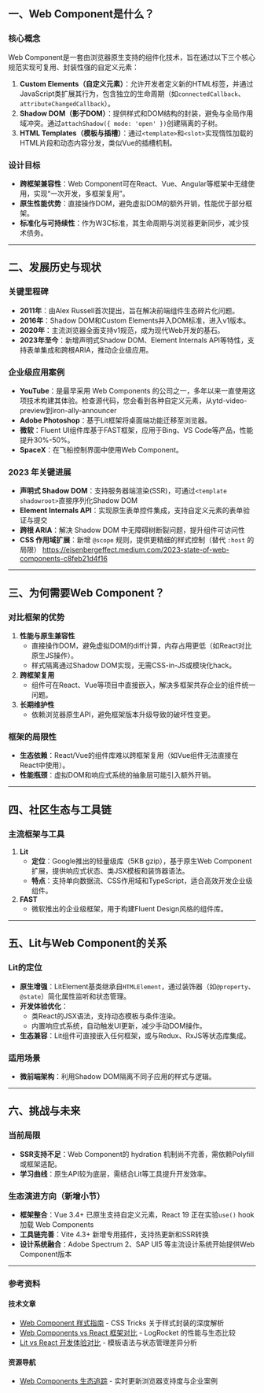 ## 一、Web Component是什么？
### 核心概念
Web Component是一套由浏览器原生支持的组件化技术，旨在通过以下三个核心规范实现可复用、封装性强的自定义元素：
1. **Custom Elements（自定义元素）**：允许开发者定义新的HTML标签，并通过JavaScript类扩展其行为，包含独立的生命周期（如`connectedCallback`、`attributeChangedCallback`）。
2. **Shadow DOM（影子DOM）**：提供样式和DOM结构的封装，避免与全局作用域冲突。通过`attachShadow({ mode: 'open' })`创建隔离的子树。
3. **HTML Templates（模板与插槽）**：通过`<template>`和`<slot>`实现惰性加载的HTML片段和动态内容分发，类似Vue的插槽机制。

### 设计目标
- **跨框架兼容性**：Web Component可在React、Vue、Angular等框架中无缝使用，实现“一次开发，多框架复用”。
- **原生性能优势**：直接操作DOM，避免虚拟DOM的额外开销，性能优于部分框架。
- **标准化与可持续性**：作为W3C标准，其生命周期与浏览器更新同步，减少技术债务。

---

## 二、发展历史与现状
### 关键里程碑
- **2011年**：由Alex Russell首次提出，旨在解决前端组件生态碎片化问题。
- **2016年**：Shadow DOM和Custom Elements并入DOM标准，进入v1版本。
- **2020年**：主流浏览器全面支持v1规范，成为现代Web开发的基石。
- **2023年至今**：新增声明式Shadow DOM、Element Internals API等特性，支持表单集成和跨根ARIA，推动企业级应用。

### 企业级应用案例
- **YouTube**：是最早采用 Web Components 的公司之一，多年以来一直使用这项技术构建其体验。检查源代码，您会看到各种自定义元素，从ytd-video-preview到iron-ally-announcer
- **Adobe Photoshop**：基于Lit框架将桌面端功能迁移至浏览器。
- **微软**：Fluent UI组件库基于FAST框架，应用于Bing、VS Code等产品，性能提升30%-50%。
- **SpaceX**：在飞船控制界面中使用Web Component。

### 2023 年关键进展
- **声明式 Shadow DOM**：支持服务器端渲染(SSR)，可通过`<template shadowroot>`直接序列化Shadow DOM
- **Element Internals API**：实现原生表单控件集成，支持自定义元素的表单验证与提交
- **跨根 ARIA**：解决 Shadow DOM 中无障碍树断裂问题，提升组件可访问性
- **CSS 作用域扩展**：新增 `@scope` 规则，提供更精细的样式控制（替代 `:host` 的局限）
https://eisenbergeffect.medium.com/2023-state-of-web-components-c8feb21d4f16

---

## 三、为何需要Web Component？
### 对比框架的优势
1. **性能与原生兼容性**  
   - 直接操作DOM，避免虚拟DOM的diff计算，内存占用更低（如React对比原生JS操作）。
   - 样式隔离通过Shadow DOM实现，无需CSS-in-JS或模块化hack。
2. **跨框架复用**  
   - 组件可在React、Vue等项目中直接嵌入，解决多框架共存企业的组件统一问题。
3. **长期维护性**  
   - 依赖浏览器原生API，避免框架版本升级导致的破坏性变更。

### 框架的局限性
- **生态依赖**：React/Vue的组件库难以跨框架复用（如Vue组件无法直接在React中使用）。
- **性能瓶颈**：虚拟DOM和响应式系统的抽象层可能引入额外开销。

---

## 四、社区生态与工具链
### 主流框架与工具
1. **Lit**  
   - **定位**：Google推出的轻量级库（5KB gzip），基于原生Web Component扩展，提供响应式状态、类JSX模板和装饰器语法。
   - **特点**：支持单向数据流、CSS作用域和TypeScript，适合高效开发企业级组件。
2. **FAST**  
   - 微软推出的企业级框架，用于构建Fluent Design风格的组件库。

---

## 五、Lit与Web Component的关系
### Lit的定位
- **原生增强**：LitElement基类继承自`HTMLElement`，通过装饰器（如`@property`、`@state`）简化属性监听和状态管理。
- **开发体验优化**：
  - 类React的JSX语法，支持动态模板与条件渲染。
  - 内置响应式系统，自动触发UI更新，减少手动DOM操作。
- **生态兼容**：Lit组件可直接嵌入任何框架，或与Redux、RxJS等状态库集成。

### 适用场景
- **微前端架构**：利用Shadow DOM隔离不同子应用的样式与逻辑。

---

## 六、挑战与未来
### 当前局限
- **SSR支持不足**：Web Component的 hydration 机制尚不完善，需依赖Polyfill或框架适配。
- **学习曲线**：原生API较为底层，需结合Lit等工具提升开发效率。

### 生态演进方向（新增小节）
- **框架整合**：Vue 3.4+ 已原生支持自定义元素，React 19 正在实验`use()` hook 加载 Web Components
- **工具链完善**：Vite 4.3+ 新增专用插件，支持热更新和SSR转换
- **设计系统融合**：Adobe Spectrum 2、SAP UI5 等主流设计系统开始提供Web Component版本

---

### 参考资料
#### 技术文章
- [Web Component 样式指南](https://css-tricks.com/styling-a-web-component/) - CSS Tricks 关于样式封装的深度解析
- [Web Components vs React 框架对比](https://blog.logrocket.com/web-components-vs-react/) - LogRocket 的性能与生态比较
- [Lit vs React 开发体验对比](https://blog.logrocket.com/lit-vs-react-comparison-guide/) - 模板语法与状态管理差异分析

#### 资源导航
- [Web Components 生态追踪](https://arewebcomponentsathingyet.com/) - 实时更新浏览器支持度与企业案例